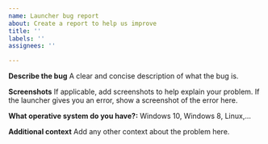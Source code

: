 ```yaml
---
name: Launcher bug report
about: Create a report to help us improve
title: ''
labels: ''
assignees: ''

---
```


**Describe the bug**
A clear and concise description of what the bug is.

**Screenshots**
If applicable, add screenshots to help explain your problem. If the launcher gives you an error, show a screenshot of the error here.

**What operative system do you have?:**
Windows 10, Windows 8, Linux,...

**Additional context**
Add any other context about the problem here.
